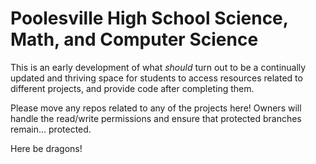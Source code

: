 # Poolesville High School Science, Math, and Computer Science

This is an early development of what *should* turn out to be a continually updated and thriving space for students to access resources related to different projects, and provide code after completing them.

Please move any repos related to any of the projects here! Owners will handle the read/write permissions and ensure that protected branches remain... protected.

Here be dragons!
